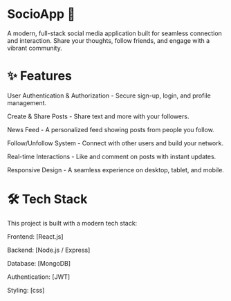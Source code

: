 # SocioApp 🚀
A modern, full-stack social media application built for seamless connection and interaction. Share your thoughts, follow friends, and engage with a vibrant community.

# ✨ Features
User Authentication & Authorization - Secure sign-up, login, and profile management.

Create & Share Posts - Share text and more with your followers.

News Feed - A personalized feed showing posts from people you follow.

Follow/Unfollow System - Connect with other users and build your network.

Real-time Interactions - Like and comment on posts with instant updates.

Responsive Design - A seamless experience on desktop, tablet, and mobile.


# 🛠️ Tech Stack
This project is built with a modern tech stack:

Frontend: [React.js]

Backend: [Node.js / Express]

Database: [MongoDB]

Authentication: [JWT]

Styling: [css]
